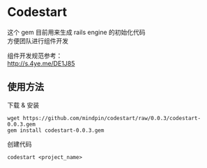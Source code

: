 # Codestart

这个 gem 目前用来生成 rails engine 的初始化代码  
方便团队进行组件开发

组件开发规范参考：  
http://s.4ye.me/DE1J85

## 使用方法

下载 & 安装

```shell
wget https://github.com/mindpin/codestart/raw/0.0.3/codestart-0.0.3.gem
gem install codestart-0.0.3.gem
```

创建代码

```shell
codestart <project_name>
```
